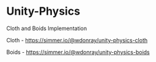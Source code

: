 # Unity-Physics
Cloth and Boids Implementation 

Cloth - https://simmer.io/@wdonray/unity-physics-cloth

Boids - https://simmer.io/@wdonray/unity-physics-boids
